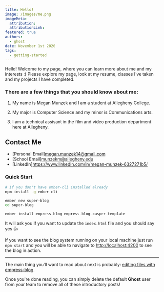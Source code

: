 ```yaml
---
title: Hello!
image: /images/me.png
imageMeta:
  attribution:
  attributionLink:
featured: true
authors:
  - ghost
date: November 1st 2020
tags:
  - getting-started
---
```


Hello! Welcome to my page, where you can learn more about me and my interests :)
Please explore my page, look at my resume, classes I've taken and my projects I
have completed.

### There are a few things that you should know about me:

1. My name is Megan Munzek and I am a student at Allegheny College.

1. My major is Computer Science and my minor is Communications arts.

1. I am a technical assisant in the film and video production department here at
Allegheny.


## Contact Me

- [Personal Email]megan.munzek14@gmail.com
- [School Email]munzekm@allegheny.edu
- [LinkedIn]https://www.linkedin.com/in/megan-munzek-6327271b5/

### Quick Start

```bash
# if you don't have ember-cli installed already
npm install -g ember-cli

ember new super-blog
cd super-blog

ember install empress-blog empress-blog-casper-template
```

It will ask you if you want to update the `index.html` file and you should say yes 👍

If you want to see the blog system running on your local machine just run `npm start` and you will
be able to navigate to  [http://localhost:4200](http://localhost:4200) to see the blog in action.

---

The main thing you'll want to read about next is probably: [editing files with empress-blog](/the-editor/).

Once you're done reading, you can simply delete the default **Ghost** user from your team to remove all of these introductory posts!
